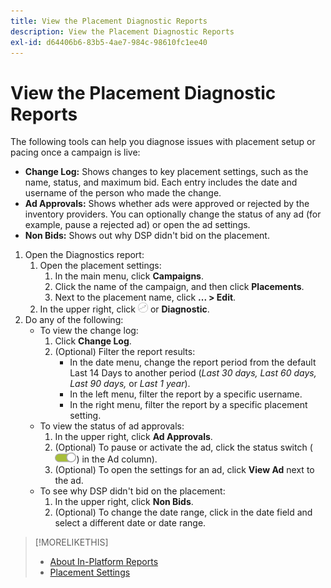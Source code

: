 ```yaml
---
title: View the Placement Diagnostic Reports
description: View the Placement Diagnostic Reports
exl-id: d64406b6-83b5-4ae7-984c-98610fc1ee40
---
```

# View the Placement Diagnostic Reports

<!-- Does this really belong in the Campaign Management > Reports section or in the Placements section? -->

The following tools can help you diagnose issues with placement setup or pacing once a campaign is live:

* **Change Log:** Shows changes to key placement settings, such as the name, status, and maximum bid. Each entry includes the date and username of the person who made the change.
* **Ad Approvals:** Shows whether ads were approved or rejected by the inventory providers. You can optionally change the status of any ad (for example, pause a rejected ad) or open the ad settings.
* **Non Bids:** Shows out why DSP didn't bid on the placement.

1. Open the Diagnostics report:
    1. Open the placement settings:
        1. In the main menu, click **Campaigns**.
        1. Click the name of the campaign, and then click **Placements**.
        1. Next to the placement name, click  **... > Edit**.
    1. In the upper right, click ![Placement Diagnostics](/help/dsp/assets/placement-diagnostics.png) or **Diagnostic**.
1. Do any of the following:
    * To view the change log:
         1. Click **Change Log**.
         1. (Optional) Filter the report results:
            * In the date menu, change the report period from the default Last 14 Days to another period (*Last 30 days,* *Last 60 days,* *Last 90 days,* or *Last 1 year*).
            * In the left menu, filter the report by a specific username.
            * In the right menu, filter the report by a specific placement setting.
    * To view the status of ad approvals:
        1. In the upper right, click **Ad Approvals**.
        1. (Optional) To pause or activate the ad, click the status switch (![Status switch](/help/dsp/assets/status-switch.png)) in the Ad column).
        1. (Optional) To open the settings for an ad, click **View Ad** next to the ad.
    * To see why DSP didn't bid on the placement:
        1. In the upper right, click **Non Bids**.
        1. (Optional) To change the date range, click in the date field and select a different date or date range.

<!-- Later, add link to >* Definitions for NBRs (Reading No Bid Reports (NBRs)) -->

>[!MORELIKETHIS]
>
>* [About In-Platform Reports](campaign-reports-about.md)
>* [Placement Settings](/help/dsp/campaign-management/placements/placement-settings.md)
